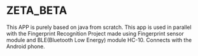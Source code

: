 # ZETA_BETA
This APP is purely based on java from scratch. This app is used in parallel with the Fingerprint Recognition Project made using Fingerprint sensor module and BLE(Bluetooth Low Energy) module HC-10. Connects with the Android phone.
